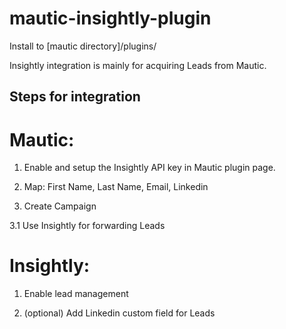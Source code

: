 # mautic-insightly-plugin

Install to [mautic directory]/plugins/

Insightly integration is mainly for acquiring Leads from Mautic.

## Steps for integration

# Mautic:

1. Enable and setup the Insightly API key in Mautic plugin page.

2. Map: First Name, Last Name, Email, Linkedin

3. Create Campaign

3.1 Use Insightly for forwarding Leads

# Insightly:

1. Enable lead management

2. (optional) Add Linkedin custom field for Leads

